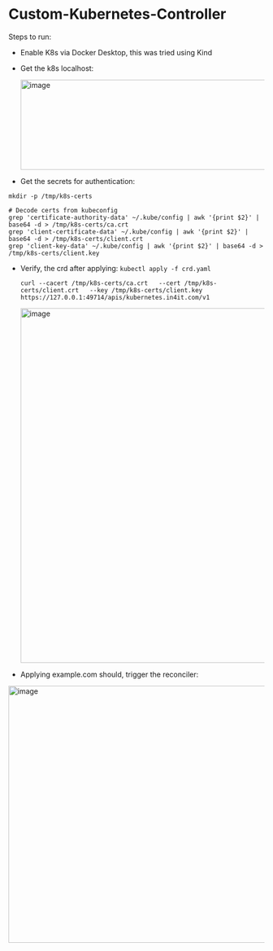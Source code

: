 # Custom-Kubernetes-Controller

Steps to run:

- Enable K8s via Docker Desktop, this was tried using Kind
- Get the k8s localhost:

   <img width="807" height="177" alt="image" src="https://github.com/user-attachments/assets/0c8b6729-e9c1-4ec0-b972-7806e8b68ea1" />

- Get the secrets for authentication:

```
mkdir -p /tmp/k8s-certs

# Decode certs from kubeconfig
grep 'certificate-authority-data' ~/.kube/config | awk '{print $2}' | base64 -d > /tmp/k8s-certs/ca.crt
grep 'client-certificate-data' ~/.kube/config | awk '{print $2}' | base64 -d > /tmp/k8s-certs/client.crt
grep 'client-key-data' ~/.kube/config | awk '{print $2}' | base64 -d > /tmp/k8s-certs/client.key
```

- Verify, the crd after applying: `kubectl apply -f crd.yaml`

  `curl --cacert /tmp/k8s-certs/ca.crt   --cert /tmp/k8s-certs/client.crt   --key /tmp/k8s-certs/client.key  https://127.0.0.1:49714/apis/kubernetes.in4it.com/v1`

  <img width="1793" height="697" alt="image" src="https://github.com/user-attachments/assets/b70daa5f-004f-4e28-91d0-8612b8f59898" />

- Applying example.com should, trigger the reconciler:
<img width="1673" height="505" alt="image" src="https://github.com/user-attachments/assets/8fe1bec2-2caa-4f09-97f8-b226199cbef2" />

